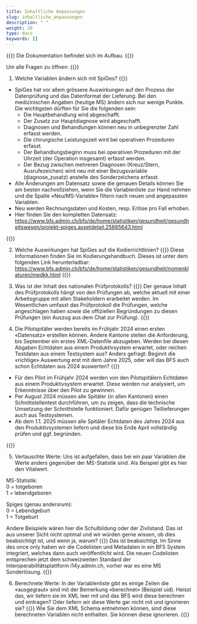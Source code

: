 ```yaml
---
title: Inhaltliche Anpassungen
slug: inhaltliche_anpassungen
description: " "
weight: 20
type: docs
keywords: []
---
```


{{<alert color="info">}}
Die Dokumentation befindet sich im Aufbau.
{{</alert>}}

Um alle Fragen zu öffnen: {{<collapsibleGroupCommand groupId="anpassungen">}}

1. Welche Variablen ändern sich mit SpiGes?
{{<collapsibleBlock groupId="anpassungen">}}
<ul>
<li> SpiGes hat vor allem grössere Auswirkungen auf den Prozess der Datenprüfung und das Datenformat der Lieferung. Bei den medizinischen Angaben (heutige MS) ändern sich nur wenige Punkte. Die wichtigsten dürften für Sie die folgenden sein:
<ul>
<li>	Die Hauptbehandlung wird abgeschafft. </li>
<li>	Der Zusatz zur Hauptdiagnose wird abgeschafft. </li>
<li>	Diagnosen und Behandlungen können neu in unbegrenzter Zahl erfasst werden. </li>
<li>	Die chirurgische Leistungszeit wird bei operativen Prozeduren erfasst. </li>
<li>	Der Behandlungsbeginn muss bei operativen Prozeduren mit der Uhrzeit (der Operation insgesamt) erfasst werden.  </li>
<li>	Der Bezug zwischen mehreren Diagnosen (Kreuz/Stern, Ausrufezeichen) wird neu mit einer Bezugsvariable (diagnose_zusatz) anstelle des Sonderzeichens erfasst. </li>
</ul>
</li>

<li> Alle Änderungen am Datensatz sowie die genauen Details können Sie am besten nachvollziehen, wenn Sie die Variablenliste zur Hand nehmen und die Spalte «Neu/MS-Variable» filtern nach neuen und angepassten Variablen. </li>

<li> Neu werden Rechnungsdaten und Kosten, resp. Erlöse pro Fall erhoben. </li>

<li> Hier finden Sie den kompletten Datensatz:  <a href="https://www.bfs.admin.ch/bfs/de/home/statistiken/gesundheit/gesundheitswesen/projekt-spiges.assetdetail.25885643.html"> https://www.bfs.admin.ch/bfs/de/home/statistiken/gesundheit/gesundheitswesen/projekt-spiges.assetdetail.25885643.html </a>
</li>
</ul>
{{</collapsibleBlock>}}

2. Welche Auswirkungen hat SpiGes auf die Kodierrichtlinien?
{{<collapsibleBlock groupId="anpassungen">}}
Diese Informationen finden Sie im Kodierungshandbuch. Dieses ist unter dem folgenden Link herunterladbar: <a href="https://www.bfs.admin.ch/bfs/de/home/statistiken/gesundheit/nomenklaturen/medkk.html"> https://www.bfs.admin.ch/bfs/de/home/statistiken/gesundheit/nomenklaturen/medkk.html </a>
{{</collapsibleBlock>}}

3. Was ist der Inhalt des nationalen Prüfprotokolls?
{{<collapsibleBlock groupId="anpassungen">}}
Der genaue Inhalt des Prüfprotokolls hängt von den Prüfungen ab, welche aktuell mit einer Arbeitsgruppe mit allen Stakeholdern erarbeitet werden. Im Wesentlichen umfasst das Prüfprotokoll die Prüfungen, welche angeschlagen haben sowie die offiziellen Begründungen zu diesen Prüfungen (ein Auszug aus dem Chat zur Prüfung).
{{</collapsibleBlock>}}

4. Die Pilotspitäler werden bereits im Frühjahr 2024 einen ersten «Datensatz» erstellen können. Andere Kantone stellen die Anforderung, bis September ein erstes XML-Datenfile abzugeben. Werden bei diesen Abgaben Echtdaten aus einem Produktivsystem erwartet, oder reichen Testdaten aus einem Testsystem aus? Anders gefragt: Beginnt die «richtige» Auswertung erst mit dem Jahre 2025, oder will das BFS auch schon Echtdaten aus 2024 auswerten?
{{<collapsibleBlock groupId="anpassungen">}}
<ul>
<li>	Für den Pilot im Frühjahr 2024 werden von den Pilotspitälern Echtdaten aus einem Produktivsystem erwartet. Diese werden nur analysiert, um Erkenntnisse über den Pilot zu gewinnen. </li>
<li>	Per August 2024 müssen alle Spitäler (in allen Kantonen) einen Schnittstellentest durchführen, um zu zeigen, dass die technische Umsetzung der Schnittstelle funktioniert. Dafür genügen Teillieferungen auch aus Testsystemen. </li>
<li>	Ab dem 1.1. 2025 müssen alle Spitäler Echtdaten des Jahres 2024 aus den Produktivsystemen liefern und diese bis Ende April vollständig prüfen und ggf. begründen. </li>
</ul>
{{</collapsibleBlock>}}

5. Vertauschte Werte: Uns ist aufgefallen, dass bei ein paar Variablen die Werte anders gegenüber der MS-Statistik sind. Als Beispiel gibt es hier den Vitalwert. 

MS-Statistik:       
0 = totgeboren      
1 = lebendgeboren

Spiges (genau andersrum):       
0 = Lebendgeburt        
1 = Totgeburt 

Andere Beispiele wären hier die Schulbildung oder der Zivilstand. Das ist aus unserer Sicht nicht optimal und wir würden gerne wissen, ob dies beabsichtigt ist, und wenn ja, warum? 
{{<collapsibleBlock groupId="anpassungen">}}
Das ist beabsichtigt. Im Sinne des once only haben wir die Codelisten und Metadaten in ein BFS System integriert, welches dann auch veröffentlicht wird. Die neuen Codelisten entsprechen jetzt dem schweizweiten Standard der Interoperabilitätsplattform i14y.admin.ch, vorher war es eine MS Sonderlösung.
{{</collapsibleBlock>}}

6. Berechnete Werte: In der Variablenliste gibt es einige Zeilen die «ausgegraut» sind mit der Bemerkung «berechnet» (Beispiel uid). Heisst das, wir liefern sie im XML leer mit und das BFS wird diese berechnen und eintragen? Oder liefern wir diese Werte gar nicht mit und ignorieren sie? 
{{<collapsibleBlock groupId="anpassungen">}}
Wie Sie dem XML Schema entnehmen können, sind diese berechneten Variablen nicht enthalten. Sie können diese ignorieren.
{{</collapsibleBlock>}}


